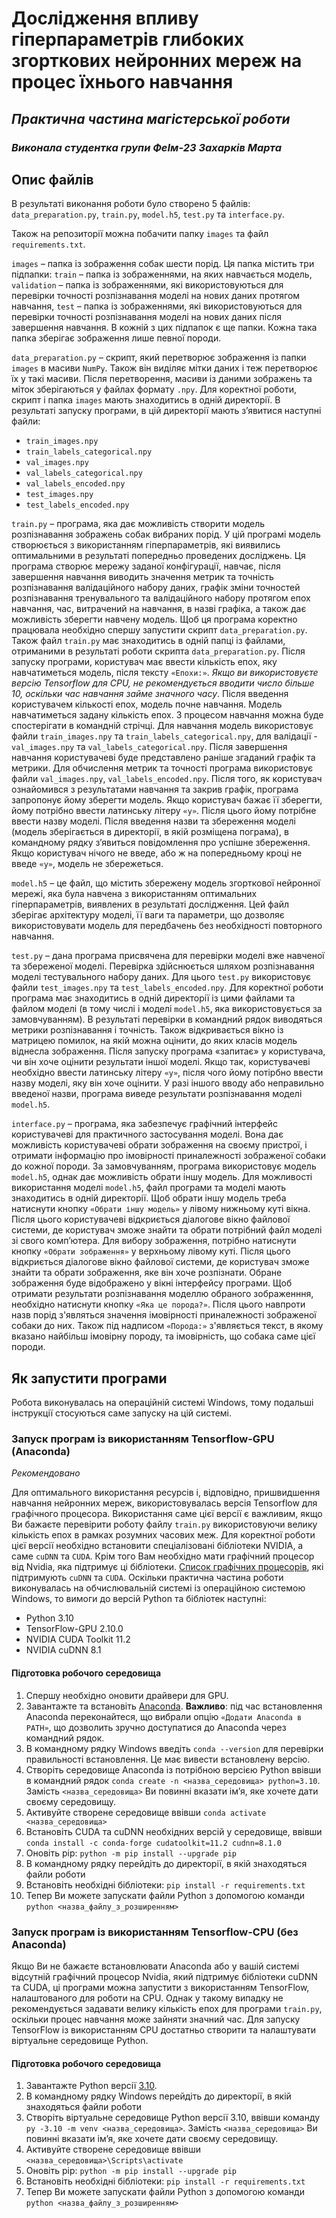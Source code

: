 # Дослідження впливу гіперпараметрів глибоких згорткових нейронних мереж на процес їхнього навчання
## _Практична частина магістерської роботи_
### _Виконала студентка групи ФеІм-23 Захарків Марта_

## Опис файлів

В результаті виконання роботи було створено 5 файлів: `data_preparation.py`, `train.py`, `model.h5`, `test.py` та `interface.py`.

Також на репозиторії можна побачити папку `images` та файл `requirements.txt`.

`images` – папка із зображення собак шести порід. Ця папка містить три підпапки: `train` – папка із зображеннями, на яких навчається модель, `validation` – папка із зображеннями, які використовуються для перевірки точності розпізнавання моделі на нових даних протягом навчання, `test` – папка із зображеннями, які використовуються для перевірки точності розпізнавання моделі на нових даних після завершення навчання. В кожній з цих підпапок є ще папки. Кожна така папка зберігає зображення лише певної породи.

`data_preparation.py` – скрипт, який перетворює зображення із папки `images` в масиви `NumPy`. Також він виділяє мітки даних і теж перетворює їх у такі масиви. Після перетворення, масиви із даними зображень та міток зберігаються у файлах формату `.npy`. Для коректної роботи, скрипт і папка `images` мають знаходитись в одній директорії. В результаті запуску програми, в цій директорії мають з’явитися наступні файли: 
-	`train_images.npy`
-	`train_labels_categorical.npy` 
-	`val_images.npy`
-	`val_labels_categorical.npy`
-	`val_labels_encoded.npy` 
-	`test_images.npy` 
-	`test_labels_encoded.npy`

`train.py` – програма, яка дає можливість створити модель розпізнавання зображень собак вибраних порід. У цій програмі модель створюється з використанням гіперпараметрів, які виявились оптимальними в результаті попередньо проведених досліджень. Ця програма створює мережу заданої конфігурації, навчає, після завершення навчання виводить значення метрик та точність розпізнавання валідаційного набору даних, графік зміни точностей розпізнавання тренувального та валідаційного набору протягом епох навчання, час, витрачений на навчання, в назві графіка, а також дає можливість зберегти навчену модель. Щоб ця програма коректно працювала необхідно спершу запустити скрипт `data_preparation.py`. Також файл `train.py` має знаходитись в одній папці із файлами, отриманими в результаті роботи скрипта `data_preparation.py`. Після запуску програми, користувач має ввести кількість епох, яку навчатиметься модель, після тексту `«Епохи:»`. _Якщо ви використовуєте версію Tensorflow для CPU, не рекомендується вводити число більше 10, оскільки час навчання займе значного часу_. Після введення користувачем кількості епох, модель почне навчання. Модель навчатиметься задану кількість епох. З процесом навчання можна буде спостерігати в командній стрічці. Для навчання модель використовує файли `train_images.npy` та `train_labels_categorical.npy`, для валідації -  `val_images.npy` та `val_labels_categorical.npy`. Після завершення навчання користувачеві буде представлено раніше згаданий графік та метрики. Для обчислення метрик та точності програма використовує файли `val_images.npy`, `val_labels_encoded.npy`. Після того, як користувач ознайомився з результатами навчання та закрив графік, програма запропонує йому зберегти модель. Якщо користувач бажає її зберегти, йому потрібно ввести латинську літеру `«y»`. Після цього йому потрібне ввести назву моделі. Після введення назви та збереження моделі (модель зберігається в директорії, в якій розміщена пограма), в командному рядку з’явиться повідомлення про успішне збереження. Якщо користувач нічого не введе, або ж на попередньому кроці не введе `«y»`, модель не збережеться.

`model.h5` – це файл, що містить збережену модель згорткової нейронної мережі, яка була навчена з використанням оптимальних гіперпараметрів, виявлених в результаті дослідження. Цей файл зберігає архітектуру моделі, її ваги та параметри, що дозволяє використовувати модель для передбачень без необхідності повторного навчання. 

`test.py` – дана програма присвячена для перевірки моделі вже навченої та збереженої моделі. Перевірка здійснюється шляхом розпізнавання моделі тестувального набору даних. Для цього `test.py` використовує файли `test_images.npy` та `test_labels_encoded.npy`. Для коректної роботи програма має знаходитись в одній директорії із цими файлами та файлом моделі (в тому числі і моделі `model.h5`, яка використовується за замовчуванням). В результаті перевірки в командний рядок виводяться метрики розпізнавання і точність. Також відкривається вікно із матрицею помилок, на якій можна оцінити, до яких класів модель віднесла зображення. Після запуску програма «запитає» у користувача, чи він хоче оцінити результати іншої моделі. Якщо так, користувачеві необхідно ввести латинську літеру `«y»`, після чого йому потірбно ввести назву моделі, яку він хоче оцінити. У разі іншого вводу або неправильно введеної назви, програма виведе результати розпізнавання моделі `model.h5`.

`interface.py` – програма, яка забезпечує графічний інтерфейс користувачеві для практичного застосування моделі. Вона дає можливість користувачеві обрати зображення на своєму пристрої, і отримати інформацію про імовірності приналежності зображеної собаки до кожної породи. За замовчуванням, програма використовує модель `model.h5`, однак дає можливість обрати іншу модель. Для можливості використання моделі `model.h5`, файл програми та моделі мають знаходитись в одній директорії. Щоб обрати іншу модель треба натиснути кнопку `«Обрати іншу модель»` у лівому нижньому куті вікна. Після цього користувачеві відкриється діалогове вікно файлової системи, де користувач зможе знайти та обрати потрібний файл моделі зі свого комп’ютера. Для вибору зображення, потрібно натиснути кнопку `«Обрати зображення»` у верхньому лівому куті. Після цього відкриється діалогове вікно файлової системи, де користувач зможе знайти та обрати зображення, яке він хоче розпізнати. Обране зображення буде відображено у вікні інтерфейсу програми. Щоб отримати результати розпізнавання моделлю обраного зображенння, необхідно натиснути кнопку `«Яка це порода?»`. Після цього навпроти назв порід з'являться значення імовірності приналежності зображеної собаки до них. Також під надписом `«Порода:»` з'являється текст, в якому вказано найбільш імовірну породу, та імовірність, що собака саме цієї породи.

## Як запустити програми

Робота виконувалась на операційній системі Windows, тому подальші інструкції стосуються саме запуску на цій системі. 

### Запуск програм із використанням Tensorflow-GPU (Anaconda)
_Рекомендовано_

Для оптимального використання ресурсів і, відповідно, пришвидшення навчання нейронних мереж, використовувалась версія Tensorflow для графічного процесора. Використання саме цієї версії є важливим, якщо Ви бажаєте перевірити роботу файлу `train.py` використовуючи велику кількість епох в рамках розумних часових меж. Для коректної роботи цієї версії необхідно встановити спеціалізовані бібліотеки NVIDIA, а саме `cuDNN` та `CUDA`. Крім того Вам необхідно мати графічний процесор від Nvidia, яка підтримує ці бібліотеки. [Список графічних процесорів](https://developer.nvidia.com/cuda-gpus), які підтримують  `cuDNN` та `CUDA`. 
Оскільки практична частина роботи виконувалась на обчислювальній системі із операційною системою Windows, то вимоги до версій Python та бібліотек наступні:
- Python 3.10 
- TensorFlow-GPU 2.10.0 
- NVIDIA CUDA Toolkit 11.2
- NVIDIA cuDNN 8.1

#### Підготовка робочого середовища 
1.	Спершу необхідно оновити драйвери для GPU.  
2.	Завантажте та встановіть [Anaconda](https://www.anaconda.com/download/success). **Важливо**: під час встановлення Anaconda переконайтеся, що вибрали опцію `«Додати Anaconda в PATH»`, що дозволить зручно доступатися до Anaconda через командний рядок.
3.	В командному рядку Windows введіть `conda --version` для перевірки правильності встановлення. Це має вивести встановлену версію.
4.	Створіть середовище Anaconda із потрібною версією Python ввівши в командний рядок `conda create -n <назва_середовища> python=3.10`. Замість `<назва_середовища>` Ви повинні вказати ім’я, яке хочете дати своєму середовищу.
5.	Активуйте створене середовище ввівши `conda activate <назва_середовища>`
6.	Встановіть CUDA та cuDNN необхідних версій у середовище, ввівши `conda install -c conda-forge cudatoolkit=11.2 cudnn=8.1.0`
7.	Оновіть pip: `python -m pip install --upgrade pip`
8.	В командному рядку перейдіть до директорії, в якій знаходяться файли роботи
9.	Встановіть необхідні бібліотеки: `pip install -r requirements.txt`
10.	Тепер Ви можете запускати файли Python з допомогою команди `python <назва_файлу_з_розширенням>`

### Запуск програм із використанням Tensorflow-СPU (без Anaconda)
Якщо Ви не бажаєте встановлювати Anaconda або у вашій системі відсутній графічний процесор Nvidia, який підтримує бібліотеки cuDNN та CUDA, ці програми можна запустити з використанням TensorFlow, налаштованого для роботи на CPU. Однак у такому випадку не рекомендується задавати велику кількість епох для програми `train.py`, оскільки процес навчання може зайняти значний час.
Для запуску TensorFlow із використанням CPU достатньо створити та налаштувати віртуальне середовище Python. 
#### Підготовка робочого середовища 
1.	Завантажте Python версії [3.10](https://www.python.org/downloads/release/python-3100/). 
2.	В командному рядку Windows перейдіть до директорії, в якій знаходяться файли роботи
3.	Створіть віртуальне середовище Python версії 3.10, ввівши команду `py -3.10 -m venv <назва_середовища>`. Замість `<назва_середовища>` Ви повинні вказати ім’я, яке хочете дати своєму середовищу.
4.	Активуйте створене середовище ввівши `<назва_середовища>\Scripts\activate`
5.	Оновіть pip: `python -m pip install --upgrade pip`
6.	Встановіть необхідні бібліотеки: `pip install -r requirements.txt`
7.	Тепер Ви можете запускати файли Python з допомогою команди `python <назва_файлу_з_розширенням>`
